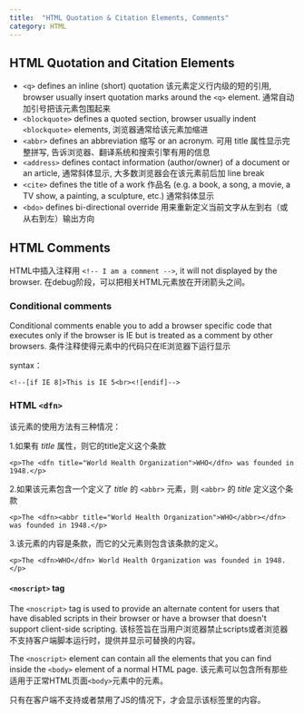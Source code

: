 ```yaml
---
title:  "HTML Quotation & Citation Elements, Comments"
category: HTML
---
```

## HTML Quotation and Citation Elements

+ `<q>` defines an inline (short) quotation 该元素定义行内级的短的引用, browser usually insert quotation marks around the `<q>` element. 通常自动加引号把该元素包围起来 
+ `<blockquote>` defines a quoted section, browser usually indent `<blockquote>` elements, 浏览器通常给该元素加缩进
+ `<abbr>` defines an abbreviation 缩写 or an acronym. 可用 title 属性显示完整拼写, 告诉浏览器、翻译系统和搜索引擎有用的信息
+ `<address>` defines contact information (author/owner) of a document or an article, 通常斜体显示, 大多数浏览器会在该元素前后加 line break
+ `<cite>` defines the title of a work 作品名 (e.g. a book, a song, a movie, a TV show, a painting, a sculpture, etc.) 通常斜体显示
+ `<bdo>` defines bi-directional override 用来重新定义当前文字从左到右（或从右到左）输出方向

<!--more-->

## HTML Comments

HTML中插入注释用 `<!-- I am a comment -->`, it will not displayed by the browser. 在debug阶段，可以把相关HTML元素放在开闭箭头之间。

### Conditional comments

Conditional comments enable you to add a browser specific code that executes only if the browser is IE but is treated as a comment by other browsers. 条件注释使得元素中的代码只在IE浏览器下运行显示

syntax：

    <!--[if IE 8]>This is IE 5<br><![endif]-->

### HTML `<dfn>`

该元素的使用方法有三种情况：

1.如果有 _title_ 属性，则它的title定义这个条款

    <p>The <dfn title="World Health Organization">WHO</dfn> was founded in 1948.</p>

2.如果该元素包含一个定义了 _title_ 的 `<abbr>` 元素，则 `<abbr>` 的 _title_ 定义这个条款

    <p>The <dfn><abbr title="World Health Organization">WHO</abbr></dfn> was founded in 1948.</p>  

3.该元素的内容是条款，而它的父元素则包含该条款的定义。

    <p>The <dfn>WHO</dfn> World Health Organization was founded in 1948.</p>

#### `<noscript>` tag

The `<noscript>` tag is used to provide an alternate content for users that have disabled scripts in their browser or have a browser that doesn't support client-side scripting. 该标签旨在当用户浏览器禁止scripts或者浏览器不支持客户端脚本运行时，提供并显示可替换的内容。

The `<noscript>` element can contain all the elements that you can find inside the `<body>` element of a normal HTML page. 该元素可以包含所有那些适用于正常HTML页面`<body>`元素中的元素。

只有在客户端不支持或者禁用了JS的情况下，才会显示该标签里的内容。
